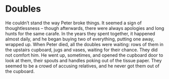 Doubles=======


He couldn’t stand the way Peter broke things. It seemed a sign of thoughtlessness – though afterwards, there were always apologies and long hunts for the same carafe. In the years they spent together, it happened almost daily, and he began buying two of everything, putting one away, wrapped up. When Peter died, all the doubles were waiting: rows of them in the upstairs cupboard, jugs and vases, waiting for their chance. They did not comfort him. He went up, sometimes, and opened the cupboard door to look at them, their spouts and handles poking out of the tissue paper. They seemed to be a crowd of accusing relatives, and he never got them out of the cupboard.